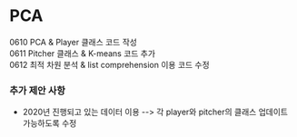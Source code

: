 # PCA
0610 PCA & Player 클래스 코드 작성 \
0611 Pitcher 클래스 & K-means 코드 추가 \
0612 최적 차원 분석 & list comprehension 이용 코드 수정

### 추가 제안 사항
- 2020년 진행되고 있는 데이터 이용 -->  각 player와 pitcher의 클래스 업데이트 가능하도록 수정
